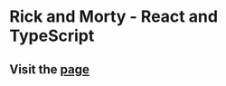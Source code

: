 # Rick and Morty - React and TypeScript

## Visit the [page](https://alinurmamatov.github.io/rick-and-morty/)
